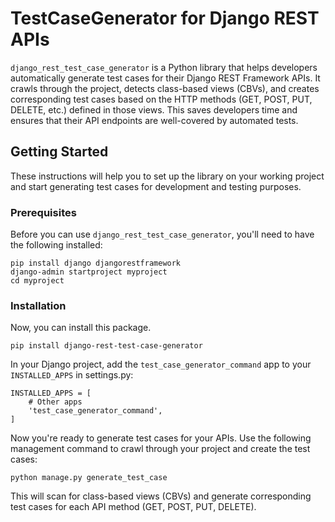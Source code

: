 # TestCaseGenerator for Django REST APIs
`django_rest_test_case_generator` is a Python library that helps developers automatically generate test cases for their 
Django REST Framework APIs. It crawls through the project, detects class-based views (CBVs), and creates 
corresponding test cases based on the HTTP methods (GET, POST, PUT, DELETE, etc.) defined in those views. 
This saves developers time and ensures that their API endpoints are well-covered by automated tests.

## Getting Started
These instructions will help you to set up the library on your working project and start generating test cases
for development and testing purposes.

### Prerequisites
Before you can use `django_rest_test_case_generator`, you'll need to have the following installed:

```
pip install django djangorestframework
django-admin startproject myproject
cd myproject
```

### Installation

Now, you can install this package.

```
pip install django-rest-test-case-generator
```

In your Django project, add the `test_case_generator_command` app to your `INSTALLED_APPS` in settings.py:

```
INSTALLED_APPS = [
    # Other apps
    'test_case_generator_command',
]
```

Now you're ready to generate test cases for your APIs. Use the following management command to crawl through your project and create the test cases:

```
python manage.py generate_test_case
```
This will scan for class-based views (CBVs) and generate corresponding test cases for each API method (GET, POST, PUT, DELETE).
